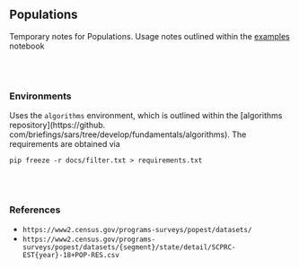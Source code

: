 ## Populations

Temporary notes for Populations.  Usage notes outlined within the [examples](https://colab.research.google.com/github/briefings/sars/blob/develop/fundamentals/populations/notebooks/examples.ipynb) notebook

<br>
<br>

### Environments

Uses the ``algorithms`` environment, which is outlined within the [algorithms repository](https://github.
com/briefings/sars/tree/develop/fundamentals/algorithms).  The requirements are obtained via

````shell
pip freeze -r docs/filter.txt > requirements.txt
````

<br>
<br>

### References

* `https://www2.census.gov/programs-surveys/popest/datasets/`
* `https://www2.census.gov/programs-surveys/popest/datasets/{segment}/state/detail/SCPRC-EST{year}-18+POP-RES.csv`

<br>
<br>
<br>
<br>